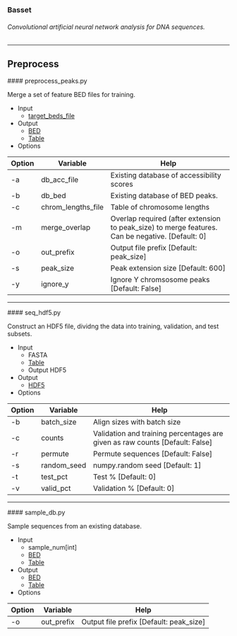 ### Basset
###### Convolutional artificial neural network analysis for DNA sequences.
--------------------------------------------------------------------------------
## Preprocess

<a name="preprocess_peaks.py"/>
#### preprocess_peaks.py

Merge a set of feature BED files for training.

- Input
  - [target_beds_file](../docs/file_specs.md#bed)
- Output
  - [BED](../docs/file_specs.md#bed)
  - [Table](../docs/file_specs.md#table)
- Options

| Option | Variable | Help |
| --- | --- | --- |
| -a | db_acc_file | Existing database of accessibility scores |
| -b | db_bed | Existing database of BED peaks. |
| -c |chrom_lengths_file | Table of chromosome lengths |
| -m | merge_overlap | Overlap required (after extension to peak_size) to merge features. Can be negative. [Default: 0] |
| -o | out_prefix | Output file prefix [Default: peak_size] |
| -s | peak_size | Peak extension size [Default: 600] |
| -y | ignore_y | Ignore Y chromsosome peaks [Default: False] |


--------------------------------------------------------------------------------
<a name="seq_hdf5.py"/>
#### seq_hdf5.py

Construct an HDF5 file, dividng the data into training, validation, and test subsets.

- Input
  - FASTA
  - [Table](../docs/file_specs.md#table)
  - Output HDF5
- Output
  - [HDF5](../docs/file_specs.md#hdf5)
- Options

| Option | Variable | Help |
| --- | --- | --- |
| -b | batch_size | Align sizes with batch size |
| -c | counts | Validation and training percentages are given as raw counts [Default: False] |
| -r | permute | Permute sequences [Default: False] |
| -s | random_seed | numpy.random seed [Default: 1] |
| -t | test_pct | Test % [Default: 0] |
| -v | valid_pct | Validation % [Default: 0] |


--------------------------------------------------------------------------------
<a name="sample_db.py"/>
#### sample_db.py

Sample sequences from an existing database.

- Input
  - sample_num[int]
  - [BED](../docs/file_specs.md#bed)
  - [Table](../docs/file_specs.md#table)
- Output
  - [BED](../docs/file_specs.md#bed)
  - [Table](../docs/file_specs.md#table)
- Options

| Option | Variable | Help |
| --- | --- | --- |
| -o | out_prefix | Output file prefix [Default: peak_size] |
